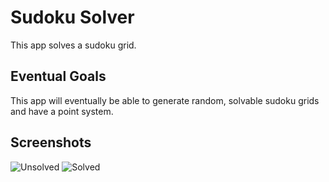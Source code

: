 # Sudoku Solver
This app solves a sudoku grid.

## Eventual Goals
This app will eventually be able to generate random, solvable sudoku grids and have a point system.

## Screenshots

![Unsolved](https://objectstorage.eu-amsterdam-1.oraclecloud.com/n/axhex2r6stn9/b/amlphoto/o/sudoku-solver-1.png)
![Solved](https://objectstorage.eu-amsterdam-1.oraclecloud.com/n/axhex2r6stn9/b/amlphoto/o/sudoku-solver-2.png)